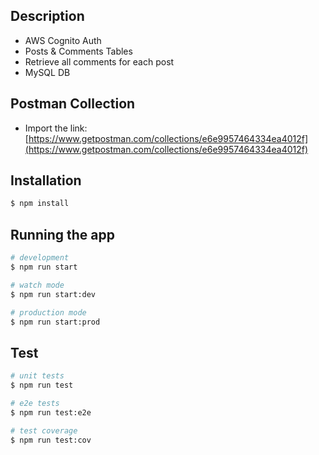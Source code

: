 
## Description

- AWS Cognito Auth 
- Posts & Comments Tables
- Retrieve all comments for each post
- MySQL DB 
## Postman Collection
- Import the link:
[https://www.getpostman.com/collections/e6e9957464334ea4012f](https://www.getpostman.com/collections/e6e9957464334ea4012f)

## Installation

```bash
$ npm install
```

## Running the app

```bash
# development
$ npm run start

# watch mode
$ npm run start:dev

# production mode
$ npm run start:prod
```

## Test

```bash
# unit tests
$ npm run test

# e2e tests
$ npm run test:e2e

# test coverage
$ npm run test:cov
```

